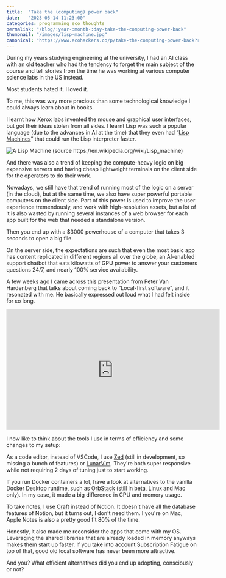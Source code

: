 ```yaml
---
title:  "Take the (computing) power back"
date:   "2023-05-14 11:23:00"
categories: programming eco thoughts
permalink: "/blog/:year-:month-:day-take-the-computing-power-back"
thumbnail: "/images/lisp-machine.jpg"
canonical: "https://www.ecohackers.co/p/take-the-computing-power-back?r=260wji&utm_campaign=post&utm_medium=web"
---
```


During my years studying engineering at the university, I had an AI class with an old teacher who had the tendency to forget the main subject of the course and tell stories from the time he was working at various computer science labs in the US instead.

Most students hated it. I loved it.

To me, this was way more precious than some technological knowledge I could always learn about in books.

I learnt how Xerox labs invented the mouse and graphical user interfaces, but got their ideas stolen from all sides. I learnt Lisp was such a popular language (due to the advances in AI at the time) that they even had “[Lisp Machines](https://en.wikipedia.org/wiki/Lisp_machine)” that could run the Lisp interpreter faster.

![A Lisp Machine (source https://en.wikipedia.org/wiki/Lisp_machine)](/images/lisp-machine.jpg)

And there was also a trend of keeping the compute-heavy logic on big expensive servers and having cheap lightweight terminals on the client side for the operators to do their work.

Nowadays, we still have that trend of running most of the logic on a server (in the cloud), but at the same time, we also have super powerful portable computers on the client side. Part of this power is used to improve the user experience tremendously, and work with high-resolution assets, but a lot of it is also wasted by running several instances of a web browser for each app built for the web that needed a standalone version.

Then you end up with a $3000 powerhouse of a computer that takes 3 seconds to open a big file.

On the server side, the expectations are such that even the most basic app has content replicated in different regions all over the globe, an AI-enabled support chatbot that eats kilowatts of GPU power to answer your customers questions 24/7, and nearly 100% service availability.

A few weeks ago I came across this presentation from Peter Van Hardenberg that talks about coming back to “Local-first software”, and it resonated with me. He basically expressed out loud what I had felt inside for so long.

<iframe width="560" height="315" src="https://www.youtube.com/embed/KrPsyr8Ig6M?si=ymBPT8cvMW5LasSl" title="YouTube video player" frameborder="0" allow="accelerometer; autoplay; clipboard-write; encrypted-media; gyroscope; picture-in-picture; web-share" referrerpolicy="strict-origin-when-cross-origin" allowfullscreen></iframe>

I now like to think about the tools I use in terms of efficiency and some changes to my setup:

As a code editor, instead of VSCode, I use [Zed](https://zed.dev/) (still in development, so missing a bunch of features) or [LunarVim](https://github.com/LunarVim/LunarVim). They're both super responsive while not requiring 2 days of tuning just to start working.

If you run Docker containers a lot, have a look at alternatives to the vanilla Docker Desktop runtime, such as [OrbStack](https://orbstack.dev/) (still in beta, Linux and Mac only). In my case, it made a big difference in CPU and memory usage.

To take notes, I use [Craft](https://www.craft.do/) instead of Notion. It doesn't have all the database features of Notion, but it turns out, I don't need them. I you're on Mac, Apple Notes is also a pretty good fit 80% of the time.

Honestly, it also made me reconsider the apps that come with my OS. Leveraging the shared libraries that are already loaded in memory anyways makes them start up faster. If you take into account Subscription Fatigue on top of that, good old local software has never been more attractive.

And you? What efficient alternatives did you end up adopting, consciously or not?
